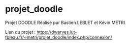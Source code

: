 # projet_doodle

Projet DOODLE Réalisé par Bastien LEBLET et Kévin METRI

Lien du projet : https://dwarves.iut-fbleau.fr/~metri/projet_doodle/index.php/connexion/
